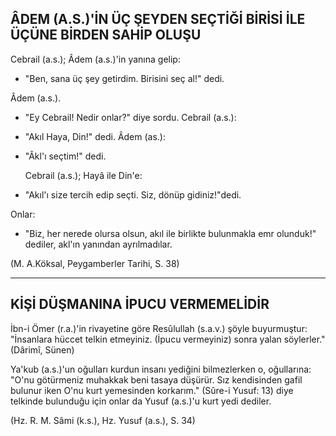 ## ÂDEM (A.S.)'İN ÜÇ ŞEYDEN SEÇTİĞİ BİRİSİ İLE ÜÇÜNE BİRDEN SAHİP OLUŞU

Cebrail (a.s.); Âdem (a.s.)'in yanına gelip:

- "Ben, sana üç şey getirdim. Birisini seç al!" dedi.

Âdem (a.s.).

- "Ey Cebrail! Nedir onlar?" diye sordu. Cebrail (a.s.):

- "Akıl Haya, Din!" dedi. Âdem (as.):

- "Âkl'ı seçtim!" dedi.

     Cebrail (a.s.); Hayâ ile Din'e:

- "Akıl'ı size tercih edip seçti. Siz, dönüp gidi­niz!"dedi.

Onlar:

- "Biz, her nerede olursa olsun, akıl ile birlik­te bulunmakla emr olunduk!" dediler, akl'ın ya­nından ayrılmadılar.

(M. A.Köksal, Peygamberler Tarihi, S. 38)

<hr>

## KİŞİ DÜŞMANINA İPUCU VERMEMELİDİR

İbn-i Ömer (r.a.)'in rivayetine göre Resûlullah (s.a.v.) şöyle buyurmuştur: "İnsanlara hüccet tel­kin etmeyiniz. (İpucu vermeyiniz) sonra yalan söylerler."   (Dârimî, Sünen)

Ya'kub (a.s.)'un oğulları kurdun insanı yediğini bilmezlerken o, oğullarına: "O'nu götürmeniz mu­hakkak beni tasaya düşürür. Sız kendisinden gafil bulunur iken O'nu kurt yemesinden korka­rım." (Sûre-i Yusuf: 13) diye telkinde bulunduğu için onlar da Yusuf (a.s.)'u kurt yedi dediler.

(Hz. R. M. Sâmi (k.s.), Hz. Yusuf (a.s.), S. 34)
